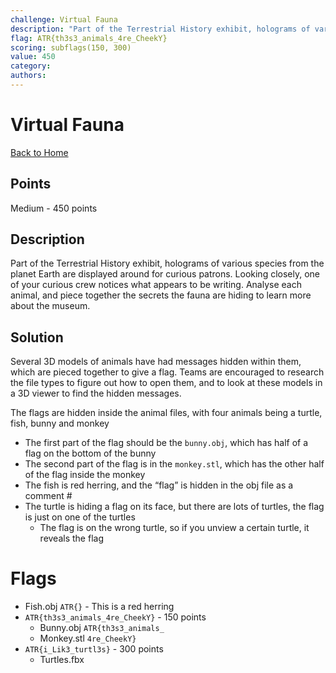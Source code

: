 ```yaml
---
challenge: Virtual Fauna
description: "Part of the Terrestrial History exhibit, holograms of various species from the planet Earth are displayed around for curious patrons. Looking closely, one of your curious crew notices what appears to be writing. Analyse each animal, and piece together the secrets the fauna are hiding to learn more about the museum."
flag: ATR{th3s3_animals_4re_CheekY}
scoring: subflags(150, 300)
value: 450
category: 
authors: 
---
```


# Virtual Fauna

[Back to Home](../../README.md)

## Points

Medium - 450 points

## Description

Part of the Terrestrial History exhibit, holograms of various species from the planet Earth are displayed around for curious patrons. Looking closely, one of your curious crew notices what appears to be writing. Analyse each animal, and piece together the secrets the fauna are hiding to learn more about the museum.

## Solution

Several 3D models of animals have had messages hidden within them, which are pieced together to give a flag. Teams are encouraged to research the file types to figure out how to open them, and to look at these models in a 3D viewer to find the hidden messages.

The flags are hidden inside the animal files, with four animals being a turtle, fish, bunny and monkey
- The first part of the flag should be the `bunny.obj`, which has half of a flag on the bottom of the bunny
- The second part of the flag is in the `monkey.stl`, which has the other half of the flag inside the monkey
- The fish is red herring, and the “flag” is hidden in the obj file as a comment #
- The turtle is hiding a flag on its face, but there are lots of turtles, the flag is just on one of the turtles
  - The flag is on the wrong turtle, so if you unview a certain turtle, it reveals the flag

# Flags
- Fish.obj `ATR{}` - This is a red herring
- `ATR{th3s3_animals_4re_CheekY}` - 150 points
  - Bunny.obj `ATR{th3s3_animals_`
  - Monkey.stl `4re_CheekY}`
- `ATR{i_Lik3_turtl3s}` - 300 points
  - Turtles.fbx
